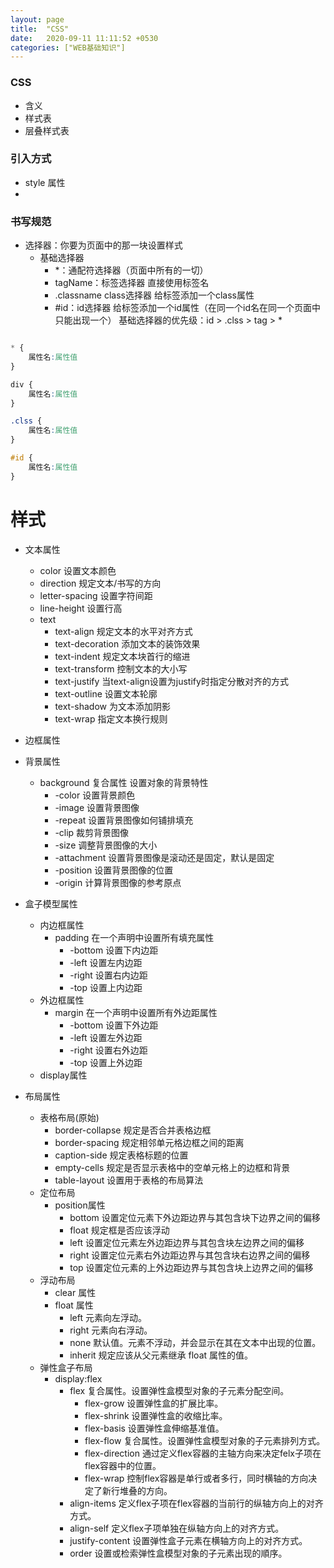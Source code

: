 ```yaml
---
layout: page
title:  "CSS"
date:   2020-09-11 11:11:52 +0530
categories: ["WEB基础知识"]
---
```


### CSS

- 含义
- 样式表
- 层叠样式表

### 引入方式

- style 属性
- 

### 书写规范

- 选择器：你要为页面中的那一块设置样式
    - 基础选择器
        - *：通配符选择器（页面中所有的一切）
        - tagName：标签选择器 直接使用标签名
        - .classname class选择器 给标签添加一个class属性
        - #id：id选择器 给标签添加一个id属性（在同一个id名在同一个页面中只能出现一个）
    基础选择器的优先级：id > .clss > tag > *

``` CSS

* {
    属性名:属性值
}

div {
    属性名:属性值
}

.clss {
    属性名:属性值
}

#id {
    属性名:属性值
}

```

# 样式

- 文本属性
    - color 设置文本颜色
    - direction 规定文本/书写的方向
    - letter-spacing 设置字符间距
    - line-height 设置行高
    - text
        - text-align 规定文本的水平对齐方式
        - text-decoration 添加文本的装饰效果
        - text-indent 规定文本块首行的缩进
        - text-transform 控制文本的大小写
        - text-justify 当text-align设置为justify时指定分散对齐的方式
        - text-outline 设置文本轮廓
        - text-shadow 为文本添加阴影
        - text-wrap 指定文本换行规则
- 边框属性

- 背景属性
    - background 复合属性 设置对象的背景特性
        - -color 设置背景颜色
        - -image 设置背景图像
        - -repeat 设置背景图像如何铺排填充
        - -clip 裁剪背景图像
        - -size 调整背景图像的大小
        - -attachment 设置背景图像是滚动还是固定，默认是固定
        - -position 设置背景图像的位置
        - -origin 计算背景图像的参考原点

- 盒子模型属性
    - 内边框属性
        - padding 在一个声明中设置所有填充属性
            - -bottom 设置下内边距
            - -left 设置左内边距
            - -right 设置右内边距
            - -top 设置上内边距
    - 外边框属性
        - margin 在一个声明中设置所有外边距属性
            - -bottom 设置下外边距
            - -left 设置左外边距
            - -right 设置右外边距
            - -top 设置上外边距
    - display属性

- 布局属性
    - 表格布局(原始)
        - border-collapse	规定是否合并表格边框
        - border-spacing	规定相邻单元格边框之间的距离
        - caption-side	规定表格标题的位置
        - empty-cells	规定是否显示表格中的空单元格上的边框和背景
        - table-layout	设置用于表格的布局算法
    - 定位布局
        - position属性 
            - bottom	设置定位元素下外边距边界与其包含块下边界之间的偏移	
            - float	规定框是否应该浮动	
            - left	设置定位元素左外边距边界与其包含块左边界之间的偏移	
            - right	设置定位元素右外边距边界与其包含块右边界之间的偏移
            - top	设置定位元素的上外边距边界与其包含块上边界之间的偏移
    - 浮动布局
        - clear 属性
        - float 属性
            - left	元素向左浮动。
            - right	元素向右浮动。
            - none	默认值。元素不浮动，并会显示在其在文本中出现的位置。
            - inherit	规定应该从父元素继承 float 属性的值。
    - 弹性盒子布局
        - display:flex
            - flex 复合属性。设置弹性盒模型对象的子元素分配空间。
                - flex-grow	设置弹性盒的扩展比率。
                - flex-shrink 设置弹性盒的收缩比率。
                - flex-basis 设置弹性盒伸缩基准值。
                - flex-flow	复合属性。设置弹性盒模型对象的子元素排列方式。
                - flex-direction 通过定义flex容器的主轴方向来决定felx子项在flex容器中的位置。
                - flex-wrap	控制flex容器是单行或者多行，同时横轴的方向决定了新行堆叠的方向。
            - align-items 定义flex子项在flex容器的当前行的纵轴方向上的对齐方式。
            - align-self 定义flex子项单独在纵轴方向上的对齐方式。
            - justify-content 设置弹性盒子元素在横轴方向上的对齐方式。
            - order	设置或检索弹性盒模型对象的子元素出现的順序。
                        
